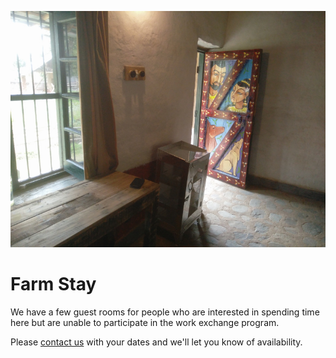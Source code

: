<!--

Title: Farm Stay

-->

![](/images/room.jpg)

Farm Stay
==

We have a few guest rooms for people who are interested in spending time here but are unable to participate in the work exchange program. 

Please [contact us](/?p=contact) with your dates and we'll let you know of availability.

